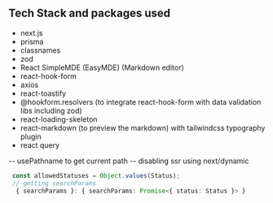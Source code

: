 ## Tech Stack and packages used
- next.js
- prisma
- classnames 
- zod
- React SimpleMDE (EasyMDE) (Markdown editor)
- react-hook-form
- axios
- react-toastify
- @hookform.resolvers (to integrate react-hook-form with data validation libs including zod)
- react-loading-skeleton
- react-markdown (to preview the markdown) with tailwindcss typography plugin
- react query

-- usePathname to get current path
-- disabling ssr using next/dynamic

```typescript
 const allowedStatuses = Object.values(Status);
 // getting searchParams
  { searchParams }: { searchParams: Promise<{ status: Status }> }
 ```
